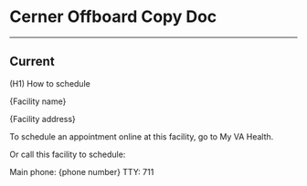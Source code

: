# Cerner Offboard Copy Doc

---

## Current

(H1) How to schedule

{Facility name}

{Facility address}

To schedule an appointment online at this facility, go to My VA Health.

Or call this facility to schedule:

Main phone: {phone number}
TTY: 711

